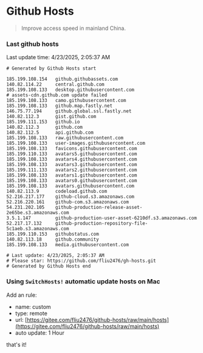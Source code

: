 # Github Hosts

> Improve access speed in mainland China.

### Last github hosts

Last update time: 4/23/2025, 2:05:37 AM

```base
# Generated by Github Hosts start 

185.199.108.154   github.githubassets.com
140.82.114.22     central.github.com
185.199.108.133   desktop.githubusercontent.com
# assets-cdn.github.com update failed
185.199.108.133   camo.githubusercontent.com
185.199.108.133   github.map.fastly.net
146.75.77.194     github.global.ssl.fastly.net
140.82.112.3      gist.github.com
185.199.111.153   github.io
140.82.112.3      github.com
140.82.112.5      api.github.com
185.199.108.133   raw.githubusercontent.com
185.199.108.133   user-images.githubusercontent.com
185.199.108.133   favicons.githubusercontent.com
185.199.110.133   avatars5.githubusercontent.com
185.199.108.133   avatars4.githubusercontent.com
185.199.108.133   avatars3.githubusercontent.com
185.199.111.133   avatars2.githubusercontent.com
185.199.108.133   avatars1.githubusercontent.com
185.199.108.133   avatars0.githubusercontent.com
185.199.108.133   avatars.githubusercontent.com
140.82.113.9      codeload.github.com
52.216.217.177    github-cloud.s3.amazonaws.com
52.216.220.161    github-com.s3.amazonaws.com
54.231.202.105    github-production-release-asset-2e65be.s3.amazonaws.com
3.5.1.147         github-production-user-asset-6210df.s3.amazonaws.com
52.217.17.132     github-production-repository-file-5c1aeb.s3.amazonaws.com
185.199.110.153   githubstatus.com
140.82.113.18     github.community
185.199.108.133   media.githubusercontent.com

# Last update: 4/23/2025, 2:05:37 AM
# Please star: https://github.com/fliu2476/gh-hosts.git
# Generated by Github Hosts end
```

### Using `SwitchHosts!` automatic update hosts on Mac
Add an rule:
- name: custom
- type: remote
- url: [https://gitee.com/fliu2476/github-hosts/raw/main/hosts](https://gitee.com/fliu2476/github-hosts/raw/main/hosts)
- auto update: 1 Hour

that's it!

